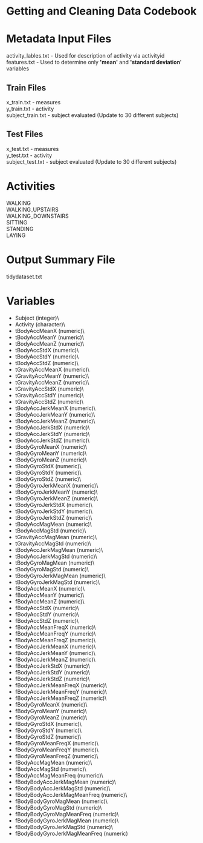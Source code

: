 # Getting and Cleaning Data Codebook

# Metadata Input Files
activity_lables.txt - Used for description of activity via activityid\
features.txt - Used to determine only **'mean'** and **'standard deviation'** variables

## Train Files
x_train.txt - measures\
y_train.txt - activity\
subject_train.txt - subject evaluated (Update to 30 different subjects)

## Test Files
x_test.txt - measures\
y_test.txt - activity\
subject_test.txt - subject evaluated (Update to 30 different subjects)

# Activities
WALKING\
WALKING_UPSTAIRS\
WALKING_DOWNSTAIRS\
SITTING\
STANDING\
LAYING

# Output Summary File
tidydataset.txt

# Variables

* Subject (integer)\
* Activity (character)\
* tBodyAccMeanX (numeric)\
* tBodyAccMeanY (numeric)\
* tBodyAccMeanZ (numeric)\
* tBodyAccStdX (numeric)\
* tBodyAccStdY (numeric)\
* tBodyAccStdZ (numeric)\
* tGravityAccMeanX (numeric)\
* tGravityAccMeanY (numeric)\
* tGravityAccMeanZ (numeric)\
* tGravityAccStdX (numeric)\
* tGravityAccStdY (numeric)\
* tGravityAccStdZ (numeric)\
* tBodyAccJerkMeanX (numeric)\
* tBodyAccJerkMeanY (numeric)\
* tBodyAccJerkMeanZ (numeric)\
* tBodyAccJerkStdX (numeric)\
* tBodyAccJerkStdY (numeric)\
* tBodyAccJerkStdZ (numeric)\
* tBodyGyroMeanX (numeric)\
* tBodyGyroMeanY (numeric)\
* tBodyGyroMeanZ (numeric)\
* tBodyGyroStdX (numeric)\
* tBodyGyroStdY (numeric)\
* tBodyGyroStdZ (numeric)\
* tBodyGyroJerkMeanX (numeric)\
* tBodyGyroJerkMeanY (numeric)\
* tBodyGyroJerkMeanZ (numeric)\
* tBodyGyroJerkStdX (numeric)\
* tBodyGyroJerkStdY (numeric)\
* tBodyGyroJerkStdZ (numeric)\
* tBodyAccMagMean (numeric)\
* tBodyAccMagStd (numeric)\
* tGravityAccMagMean (numeric)\
* tGravityAccMagStd (numeric)\
* tBodyAccJerkMagMean (numeric)\
* tBodyAccJerkMagStd (numeric)\
* tBodyGyroMagMean (numeric)\
* tBodyGyroMagStd (numeric)\
* tBodyGyroJerkMagMean (numeric)\
* tBodyGyroJerkMagStd (numeric)\
* fBodyAccMeanX (numeric)\
* fBodyAccMeanY (numeric)\
* fBodyAccMeanZ (numeric)\
* fBodyAccStdX (numeric)\
* fBodyAccStdY (numeric)\
* fBodyAccStdZ (numeric)\
* fBodyAccMeanFreqX (numeric)\
* fBodyAccMeanFreqY (numeric)\
* fBodyAccMeanFreqZ (numeric)\
* fBodyAccJerkMeanX (numeric)\
* fBodyAccJerkMeanY (numeric)\
* fBodyAccJerkMeanZ (numeric)\
* fBodyAccJerkStdX (numeric)\
* fBodyAccJerkStdY (numeric)\
* fBodyAccJerkStdZ (numeric)\
* fBodyAccJerkMeanFreqX (numeric)\
* fBodyAccJerkMeanFreqY (numeric)\
* fBodyAccJerkMeanFreqZ (numeric)\
* fBodyGyroMeanX (numeric)\
* fBodyGyroMeanY (numeric)\
* fBodyGyroMeanZ (numeric)\
* fBodyGyroStdX (numeric)\
* fBodyGyroStdY (numeric)\
* fBodyGyroStdZ (numeric)\
* fBodyGyroMeanFreqX (numeric)\
* fBodyGyroMeanFreqY (numeric)\
* fBodyGyroMeanFreqZ (numeric)\
* fBodyAccMagMean (numeric)\
* fBodyAccMagStd (numeric)\
* fBodyAccMagMeanFreq (numeric)\
* fBodyBodyAccJerkMagMean (numeric)\
* fBodyBodyAccJerkMagStd (numeric)\
* fBodyBodyAccJerkMagMeanFreq (numeric)\
* fBodyBodyGyroMagMean (numeric)\
* fBodyBodyGyroMagStd (numeric)\
* fBodyBodyGyroMagMeanFreq (numeric)\
* fBodyBodyGyroJerkMagMean (numeric)\
* fBodyBodyGyroJerkMagStd (numeric)\
* fBodyBodyGyroJerkMagMeanFreq (numeric)



